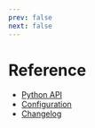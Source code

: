 ```yaml
---
prev: false
next: false
---
```


# Reference

- [Python API](/reference/python/)
- [Configuration](/reference/configuration/)
- [Changelog](/reference/changelog/)
